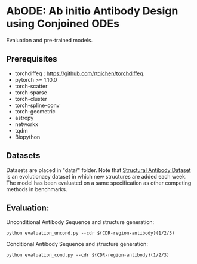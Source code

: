 # AbODE: Ab initio Antibody Design using Conjoined ODEs
Evaluation and pre-trained models.

## Prerequisites

- torchdiffeq : https://github.com/rtqichen/torchdiffeq.
- pytorch >= 1.10.0
- torch-scatter 
- torch-sparse 
- torch-cluster 
- torch-spline-conv 
- torch-geometric 
- astropy
- networkx
- tqdm
- Biopython


## Datasets
Datasets are placed in "data/" folder. Note that [Structural Antibody Dataset](https://opig.stats.ox.ac.uk/webapps/sabdab-sabpred/sabdab) is an evolutionaey dataset in which new structures are added each week. The model has been evaluated on a same specification as other competing methods in benchmarks.

## Evaluation:

Unconditional Antibody Sequence and structure generation:
```
python evaluation_uncond.py --cdr ${CDR-region-antibody}(1/2/3)
```

Conditional Antibody Sequence and structure generation:
```
python evaluation_cond.py --cdr ${CDR-region-antibody}(1/2/3)
```
